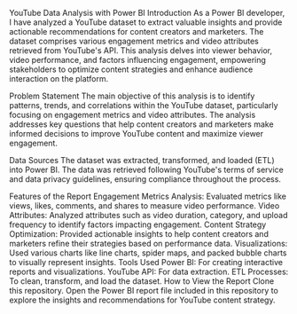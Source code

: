 YouTube Data Analysis with Power BI
Introduction
As a Power BI developer, I have analyzed a YouTube dataset to extract valuable insights and provide actionable recommendations for content creators and marketers. The dataset comprises various engagement metrics and video attributes retrieved from YouTube's API. This analysis delves into viewer behavior, video performance, and factors influencing engagement, empowering stakeholders to optimize content strategies and enhance audience interaction on the platform.

Problem Statement
The main objective of this analysis is to identify patterns, trends, and correlations within the YouTube dataset, particularly focusing on engagement metrics and video attributes. The analysis addresses key questions that help content creators and marketers make informed decisions to improve YouTube content and maximize viewer engagement.

Data Sources
The dataset was extracted, transformed, and loaded (ETL) into Power BI. The data was retrieved following YouTube's terms of service and data privacy guidelines, ensuring compliance throughout the process.

Features of the Report
Engagement Metrics Analysis: Evaluated metrics like views, likes, comments, and shares to measure video performance.
Video Attributes: Analyzed attributes such as video duration, category, and upload frequency to identify factors impacting engagement.
Content Strategy Optimization: Provided actionable insights to help content creators and marketers refine their strategies based on performance data.
Visualizations: Used various charts like line charts, spider maps, and packed bubble charts to visually represent insights.
Tools Used
Power BI: For creating interactive reports and visualizations.
YouTube API: For data extraction.
ETL Processes: To clean, transform, and load the dataset.
How to View the Report
Clone this repository.
Open the Power BI report file included in this repository to explore the insights and recommendations for YouTube content strategy.
